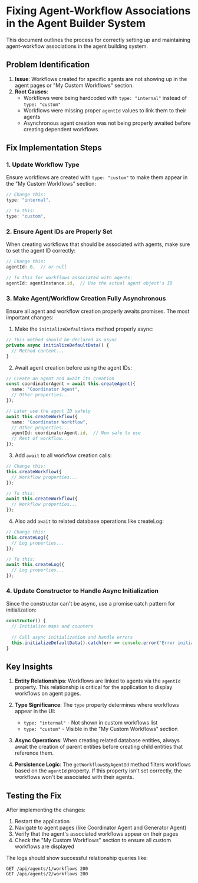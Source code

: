 # Fixing Agent-Workflow Associations in the Agent Builder System

This document outlines the process for correctly setting up and maintaining agent-workflow associations in the agent building system.

## Problem Identification

1. **Issue**: Workflows created for specific agents are not showing up in the agent pages or "My Custom Workflows" section.
2. **Root Causes**:
   - Workflows were being hardcoded with `type: "internal"` instead of `type: "custom"`
   - Workflows were missing proper `agentId` values to link them to their agents
   - Asynchronous agent creation was not being properly awaited before creating dependent workflows

## Fix Implementation Steps

### 1. Update Workflow Type

Ensure workflows are created with `type: "custom"` to make them appear in the "My Custom Workflows" section:

```typescript
// Change this:
type: "internal", 

// To this:
type: "custom",
```

### 2. Ensure Agent IDs are Properly Set

When creating workflows that should be associated with agents, make sure to set the agent ID correctly:

```typescript
// Change this:
agentId: 0,  // or null

// To this for workflows associated with agents:
agentId: agentInstance.id,  // Use the actual agent object's ID
```

### 3. Make Agent/Workflow Creation Fully Asynchronous

Ensure all agent and workflow creation properly awaits promises. The most important changes:

1. Make the `initializeDefaultData` method properly async:

```typescript
// This method should be declared as async
private async initializeDefaultData() {
  // Method content...
}
```

2. Await agent creation before using the agent IDs:

```typescript
// Create an agent and await its creation
const coordinatorAgent = await this.createAgent({
  name: "Coordinator Agent",
  // Other properties...
});

// Later use the agent ID safely
await this.createWorkflow({
  name: "Coordinator Workflow",
  // Other properties...
  agentId: coordinatorAgent.id,  // Now safe to use
  // Rest of workflow...
});
```

3. Add `await` to all workflow creation calls:

```typescript
// Change this:
this.createWorkflow({
  // Workflow properties...
});

// To this:
await this.createWorkflow({
  // Workflow properties...
});
```

4. Also add `await` to related database operations like createLog:

```typescript
// Change this:
this.createLog({
  // Log properties...
});

// To this:
await this.createLog({
  // Log properties...
});
```

### 4. Update Constructor to Handle Async Initialization

Since the constructor can't be async, use a promise catch pattern for initialization:

```typescript
constructor() {
  // Initialize maps and counters
  
  // Call async initialization and handle errors
  this.initializeDefaultData().catch(err => console.error("Error initializing data:", err));
}
```

## Key Insights

1. **Entity Relationships**: Workflows are linked to agents via the `agentId` property. This relationship is critical for the application to display workflows on agent pages.

2. **Type Significance**: The `type` property determines where workflows appear in the UI:
   - `type: "internal"` - Not shown in custom workflows list
   - `type: "custom"` - Visible in the "My Custom Workflows" section

3. **Async Operations**: When creating related database entities, always await the creation of parent entities before creating child entities that reference them.

4. **Persistence Logic**: The `getWorkflowsByAgentId` method filters workflows based on the `agentId` property. If this property isn't set correctly, the workflows won't be associated with their agents.

## Testing the Fix

After implementing the changes:
1. Restart the application
2. Navigate to agent pages (like Coordinator Agent and Generator Agent)
3. Verify that the agent's associated workflows appear on their pages
4. Check the "My Custom Workflows" section to ensure all custom workflows are displayed

The logs should show successful relationship queries like:
```
GET /api/agents/1/workflows 200
GET /api/agents/2/workflows 200
```
